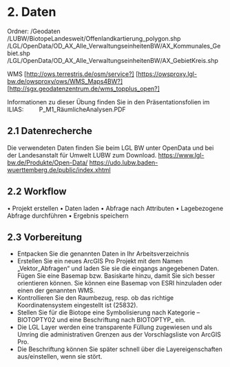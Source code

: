 # 2. Daten
Ordner: /Geodaten 
/LUBW/BiotopeLandesweit/Offenlandkartierung_polygon.shp 
/LGL/OpenData/OD_AX_Alle_VerwaltungseinheitenBW/AX_Kommunales_Gebiet.shp 
/LGL/OpenData/OD_AX_Alle_VerwaltungseinheitenBW/AX_GebietKreis.shp 

WMS 
[http://ows.terrestris.de/osm/service?]
[https://owsproxy.lgl-bw.de/owsproxy/ows/WMS_Maps4BW?]
[http://sgx.geodatenzentrum.de/wms_topplus_open?]
 
Informationen zu dieser Übung finden Sie in den Präsentationsfolien im ILIAS: 
            P_M1_RäumlicheAnalysen.PDF 


## 2.1 	Datenrecherche

Die verwendeten Daten finden Sie beim LGL BW unter OpenData und bei der Landesanstalt für Umwelt LUBW zum Download. 
https://www.lgl-bw.de/Produkte/Open-Data/
https://udo.lubw.baden-wuerttemberg.de/public/index.xhtml 

## 2.2 	Workflow
•	Projekt erstellen 
•	Daten laden 
•	Abfrage nach Attributen 
•	Lagebezogene Abfrage durchführen 
•	Ergebnis speichern 

## 2.3 	Vorbereitung

-	Entpacken Sie die genannten Daten in Ihr Arbeitsverzeichnis
-	Erstellen Sie ein neues ArcGIS Pro Projekt mit dem Namen „Vektor_Abfragen“ und laden Sie sie die eingangs angegebenen Daten. Fügen Sie eine Basemap bzw. Basiskarte hinzu, damit Sie sich besser orientieren können. Sie können eine Basemap von ESRI hinzuladen oder einen der genannten WMS. 
-	Kontrollieren Sie den Raumbezug, resp. ob das richtige Koordinatensystem eingestellt ist (25832). 
-	Stellen Sie für die Biotope eine Symbolisierung nach Kategorie – BIOTOPTY02 und eine Beschriftung nach BIOTOPTYP_ ein. 
-	Die LGL Layer werden eine transparente Füllung zugewiesen und als Umring die administrativen Grenzen aus der Vorschlagsliste von ArcGIS Pro. 
-	Die Beschriftung können Sie später schnell über die Layereigenschaften aus/einstellen, wenn sie stört. 